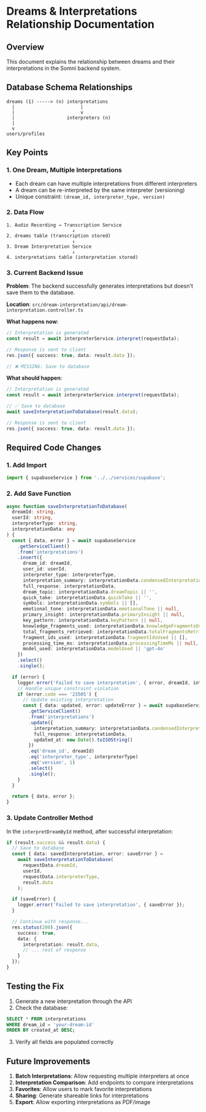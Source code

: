 # Dreams & Interpretations Relationship Documentation

## Overview
This document explains the relationship between dreams and their interpretations in the Somni backend system.

## Database Schema Relationships

```
dreams (1) -----> (n) interpretations
  |                        |
  |                        v
  |                   interpreters (n)
  |
  v
users/profiles
```

## Key Points

### 1. One Dream, Multiple Interpretations
- Each dream can have multiple interpretations from different interpreters
- A dream can be re-interpreted by the same interpreter (versioning)
- Unique constraint: `(dream_id, interpreter_type, version)`

### 2. Data Flow

```
1. Audio Recording → Transcription Service
                        ↓
2. dreams table (transcription stored)
                        ↓
3. Dream Interpretation Service
                        ↓
4. interpretations table (interpretation stored)
```

### 3. Current Backend Issue

**Problem**: The backend successfully generates interpretations but doesn't save them to the database.

**Location**: `src/dream-interpretation/api/dream-interpretation.controller.ts`

**What happens now**:
```typescript
// Interpretation is generated
const result = await interpreterService.interpret(requestData);

// Response is sent to client
res.json({ success: true, data: result.data });

// ❌ MISSING: Save to database
```

**What should happen**:
```typescript
// Interpretation is generated
const result = await interpreterService.interpret(requestData);

// ✅ Save to database
await saveInterpretationToDatabase(result.data);

// Response is sent to client
res.json({ success: true, data: result.data });
```

## Required Code Changes

### 1. Add Import
```typescript
import { supabaseService } from '../../services/supabase';
```

### 2. Add Save Function
```typescript
async function saveInterpretationToDatabase(
  dreamId: string,
  userId: string,
  interpreterType: string,
  interpretationData: any
) {
  const { data, error } = await supabaseService
    .getServiceClient()
    .from('interpretations')
    .insert({
      dream_id: dreamId,
      user_id: userId,
      interpreter_type: interpreterType,
      interpretation_summary: interpretationData.condensedInterpretation || '',
      full_response: interpretationData,
      dream_topic: interpretationData.dreamTopic || '',
      quick_take: interpretationData.quickTake || '',
      symbols: interpretationData.symbols || [],
      emotional_tone: interpretationData.emotionalTone || null,
      primary_insight: interpretationData.primaryInsight || null,
      key_pattern: interpretationData.keyPattern || null,
      knowledge_fragments_used: interpretationData.knowledgeFragmentsUsed || 0,
      total_fragments_retrieved: interpretationData.totalFragmentsRetrieved || 0,
      fragment_ids_used: interpretationData.fragmentIdsUsed || [],
      processing_time_ms: interpretationData.processingTimeMs || null,
      model_used: interpretationData.modelUsed || 'gpt-4o'
    })
    .select()
    .single();

  if (error) {
    logger.error('Failed to save interpretation', { error, dreamId, interpreterType });
    // Handle unique constraint violation
    if (error.code === '23505') {
      // Update existing interpretation
      const { data: updated, error: updateError } = await supabaseService
        .getServiceClient()
        .from('interpretations')
        .update({
          interpretation_summary: interpretationData.condensedInterpretation || '',
          full_response: interpretationData,
          updated_at: new Date().toISOString()
        })
        .eq('dream_id', dreamId)
        .eq('interpreter_type', interpreterType)
        .eq('version', 1)
        .select()
        .single();
    }
  }

  return { data, error };
}
```

### 3. Update Controller Method
In the `interpretDreamById` method, after successful interpretation:

```typescript
if (result.success && result.data) {
  // Save to database
  const { data: savedInterpretation, error: saveError } = 
    await saveInterpretationToDatabase(
      requestData.dreamId,
      userId,
      requestData.interpreterType,
      result.data
    );

  if (saveError) {
    logger.error('Failed to save interpretation', { saveError });
  }

  // Continue with response...
  res.status(200).json({
    success: true,
    data: {
      interpretation: result.data,
      // ... rest of response
    }
  });
}
```

## Testing the Fix

1. Generate a new interpretation through the API
2. Check the database:
```sql
SELECT * FROM interpretations 
WHERE dream_id = 'your-dream-id'
ORDER BY created_at DESC;
```

3. Verify all fields are populated correctly

## Future Improvements

1. **Batch Interpretations**: Allow requesting multiple interpreters at once
2. **Interpretation Comparison**: Add endpoints to compare interpretations
3. **Favorites**: Allow users to mark favorite interpretations
4. **Sharing**: Generate shareable links for interpretations
5. **Export**: Allow exporting interpretations as PDF/image